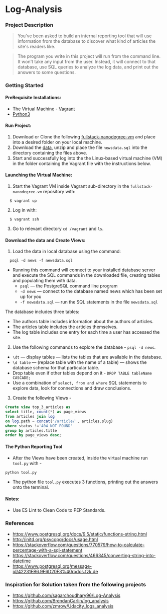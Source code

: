# Log-Analysis

### Project Description
>You've been asked to build an internal reporting tool that will use information from the database to discover what kind of articles the site's readers like.

>The program you write in this project will run from the command line. It won't take any input from the user. Instead, it will connect to that database, use SQL queries to analyze the log data, and print out the answers to some questions.

### Getting Started

#### PreRequisite Installations:
  * The Virtual Machine - [Vagrant](https://www.vagrantup.com/)
  * [Python3](https://www.python.org/)

#### Run Project:
  1. Download or Clone the following [fullstack-nanodegree-vm](https://github.com/udacity/fullstack-nanodegree-vm) and place into a desired folder on your local machine.
  2. Download the [data](https://d17h27t6h515a5.cloudfront.net/topher/2016/August/57b5f748_newsdata/newsdata.zip), unzip and place the file `newsdata.sql` into the directory containing the files above. 
  3. Start and successfully log into the the Linux-based virtual machine (VM) in the folder containing the Vagrant file with the instructions below.
  
#### Launching the Virtual Machine:
  1. Start the Vagrant VM inside Vagrant sub-directory in the `fullstack-nanodegree-vm` repository with:
  
  ```
    $ vagrant up
  ```
  2. Log in with:
  
  ```
    $ vagrant ssh
  ```
  3. Go to relevant directory `cd /vagrant` and `ls`.
  
#### Download the data and Create Views:

  1. Load the data in local database using the command:
  
  ```
    psql -d news -f newsdata.sql
  ```
  * Running this command will connect to your installed database server and execute the SQL commands in the downloaded file, creating tables and populating them with data.
    * `psql` — the PostgreSQL command line program
    * `-d news` — connect to the database named news which has been set up for you
    * `-f newsdata.sql` — run the SQL statements in the file `newsdata.sql`
  
  The database includes three tables:
  * The authors table includes information about the authors of articles.
  * The articles table includes the articles themselves.
  * The log table includes one entry for each time a user has accessed the site.

  2. Use the following commands to explore the database - `psql -d news`.
  * `\dt` — display tables — lists the tables that are available in the database.
  * `\d table` — (replace table with the name of a table) — shows the database schema for that particular table.
  * Drop table even if other tables depend on it  - `DROP TABLE tableName CASCADE;`
  * Use a combination of `select, from and where` SQL statements to explore data, look for connections and draw conclusions.
  
  3. Create the following Views - 
```sql
Create view top_3_articles as
select title, count(*) as page_views
from articles join log
on log.path = concat('/article/', articles.slug)
where status !='404 NOT FOUND'
group by articles.title
order by page_views desc;
```

#### The Python Reporting Tool 
  * After the Views have been created, inside the virtual machine run `tool.py` with - 
  ```python
  python tool.py
  ```
  * The python file `tool.py` executes 3 functions, printing out the answers onto the terminal.

#### Notes: 
  * Use ES Lint to Clean Code to PEP Standards.

### References
* https://www.postgresql.org/docs/9.5/static/functions-string.html
* http://initd.org/psycopg/docs/usage.html
* https://stackoverflow.com/questions/770579/how-to-calculate-percentage-with-a-sql-statement
* https://stackoverflow.com/questions/466345/converting-string-into-datetime
* https://www.postgresql.org/message-id/42231EB6.9F6D20F3%40rodos.fzk.de

### Inspiration for Solution taken from the following projects
* https://github.com/sagarchoudhary96/Log-Analysis
* https://github.com/BrendanCarlin/log_analysis
* https://github.com/zmrow/Udacity_logs_analysis